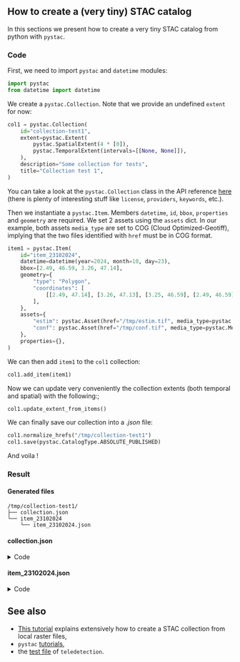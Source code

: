## How to create a (very tiny) STAC catalog

In this sections we present how to create a very tiny STAC catalog from python with `pystac`.

### Code


First, we need to import `pystac` and `datetime` modules:

```python
import pystac
from datetime import datetime
```

We create a `pystac.Collection`. Note that we provide an undefined `extent` for now:

```python
col1 = pystac.Collection(
    id="collection-test1",
    extent=pystac.Extent(
        pystac.SpatialExtent(4 * [0]),
        pystac.TemporalExtent(intervals=[[None, None]]),
    ),
    description="Some collection for tests",
    title="Collection test 1",
)
```

You can take a look at the `pystac.Collection` class in the API reference [here](https://pystac.readthedocs.io/en/stable/api/collection.html#) (there is plenty of interesting stuff like `license`, `providers`, `keywords`, etc.).

Then we instantiate a `pystac.Item`. Members `datetime`, `id`, `bbox`, `properties` and `geometry` are required. We set 2 assets using the `assets` dict. In our example, both assets `media_type` are set to COG (Cloud Optimized-Geotiff), implying that the two files identified with `href` must be in COG format.

```python
item1 = pystac.Item(
    id="item_23102024",
    datetime=datetime(year=2024, month=10, day=23),
    bbox=[2.49, 46.59, 3.26, 47.14],
    geometry={
        "type": "Polygon",
        "coordinates": [
            [[2.49, 47.14], [3.26, 47.13], [3.25, 46.59], [2.49, 46.59], [2.49, 47.14]]
        ],
    },
    assets={
        "estim": pystac.Asset(href="/tmp/estim.tif", media_type=pystac.MediaType.COG),
        "conf": pystac.Asset(href="/tmp/conf.tif", media_type=pystac.MediaType.COG),
    },
    properties={},
)
```

We can then add `item1` to the `col1` collection:

```python
col1.add_item(item1)
```

Now we can update very conveniently the collection extents (both temporal and spatial) with the following:;

```python
col1.update_extent_from_items()
```

We can finally save our collection into a *.json* file:

```python
col1.normalize_hrefs("/tmp/collection-test1")
col1.save(pystac.CatalogType.ABSOLUTE_PUBLISHED)
```

And voila !

### Result

#### Generated files

```
/tmp/collection-test1/
├── collection.json
└── item_23102024
    └── item_23102024.json
```

#### collection.json

<details>
  <summary>Code</summary>

```json
{
  "type": "Collection",
  "id": "collection-test1",
  "stac_version": "1.1.0",
  "description": "Some collection for tests",
  "links": [
    {
      "rel": "root",
      "href": "/tmp/collection-test1/collection.json",
      "type": "application/json",
      "title": "Collection test 1"
    },
    {
      "rel": "item",
      "href": "/tmp/collection-test1/item_23102024/item_23102024.json",
      "type": "application/geo+json"
    },
    {
      "rel": "self",
      "href": "/tmp/collection-test1/collection.json",
      "type": "application/json"
    }
  ],
  "title": "Collection test 1",
  "extent": {
    "spatial": {
      "bbox": [
        [
          2.49,
          46.59,
          3.26,
          47.14
        ]
      ]
    },
    "temporal": {
      "interval": [
        [
          "2024-10-23T00:00:00Z",
          "2024-10-23T00:00:00Z"
        ]
      ]
    }
  },
  "license": "other"
}
```

</details>

#### item_23102024.json

<details>
  <summary>Code</summary>

```json
{
  "type": "Feature",
  "stac_version": "1.1.0",
  "stac_extensions": [],
  "id": "item_23102024",
  "geometry": {
    "type": "Polygon",
    "coordinates": [
      [
        [
          2.49,
          47.14
        ],
        [
          3.26,
          47.13
        ],
        [
          3.25,
          46.59
        ],
        [
          2.49,
          46.59
        ],
        [
          2.49,
          47.14
        ]
      ]
    ]
  },
  "bbox": [
    2.49,
    46.59,
    3.26,
    47.14
  ],
  "properties": {
    "datetime": "2024-10-23T00:00:00Z"
  },
  "links": [
    {
      "rel": "root",
      "href": "/tmp/collection-test1/collection.json",
      "type": "application/json",
      "title": "Collection test 1"
    },
    {
      "rel": "collection",
      "href": "/tmp/collection-test1/collection.json",
      "type": "application/json",
      "title": "Collection test 1"
    },
    {
      "rel": "parent",
      "href": "/tmp/collection-test1/collection.json",
      "type": "application/json",
      "title": "Collection test 1"
    },
    {
      "rel": "self",
      "href": "/tmp/collection-test1/item_23102024/item_23102024.json",
      "type": "application/json"
    }
  ],
  "assets": {
    "estim": {
      "href": "/tmp/estim.tif",
      "type": "image/tiff; application=geotiff; profile=cloud-optimized"
    },
    "conf": {
      "href": "/tmp/conf.tif",
      "type": "image/tiff; application=geotiff; profile=cloud-optimized"
    }
  },
  "collection": "collection-test1"
}

```
</details>

## See also

- [This tutorial](https://pystac.readthedocs.io/en/stable/tutorials/how-to-create-stac-catalogs.html) explains extensively how to create a STAC collection from local raster files,
- `pystac` [tutorials](https://pystac.readthedocs.io/en/stable/tutorials.html),
- the [test file](https://forge.inrae.fr/teledec/teledetection/-/blob/main/tests/test_upload.py) 
of `teledetection`.
